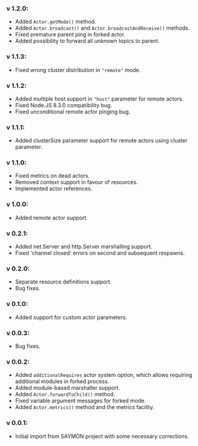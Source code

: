 ### v 1.2.0:
- Added `Actor.getMode()` method.
- Added `Actor.broadcast()` and `Actor.broadcastAndReceive()` methods.
- Fixed premature parent ping in forked actor.
- Added possibility to forward all unknown topics to parent.

### v 1.1.3:
- Fixed wrong cluster distribution in `"remote"` mode.

### v 1.1.2:
- Added multiple host support in `"host"` parameter for remote actors.
- Fixed Node.JS 8.3.0 compatibility bug.
- Fixed unconditional remote actor pinging bug.

### v 1.1.1:
- Added clusterSize parameter support for remote actors using cluster parameter.

### v 1.1.0:
- Fixed metrics on dead actors.
- Removed context support in favour of resources.
- Implemented actor references.

### v 1.0.0:
- Added remote actor support.

### v 0.2.1:
- Added net.Server and http.Server marshalling support.
- Fixed 'channel closed' errors on second and subsequent respawns.

### v 0.2.0:
- Separate resource definitions support.
- Bug fixes.

### v 0.1.0:
- Added support for custom actor parameters.

### v 0.0.3:
- Bug fixes.

### v 0.0.2:
- Added `additionalRequires` actor system option, which allows requiring additional
modules in forked process.
- Added module-based marshaller support.
- Added `Actor.forwardToChild()` method.
- Fixed variable argument messages for forked mode.
- Added `Actor.metrics()` method and the metrics facility.

### v 0.0.1:
- Initial import from SAYMON project with some necessary corrections.